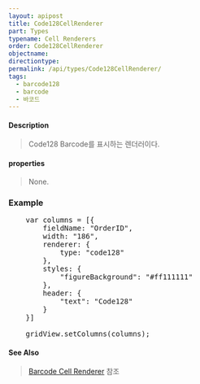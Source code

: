 ```yaml
---
layout: apipost
title: Code128CellRenderer
part: Types
typename: Cell Renderers
order: Code128CellRenderer
objectname: 
directiontype: 
permalink: /api/types/Code128CellRenderer/
tags:
  - barcode128
  - barcode
  - 바코드  
---
```


#### Description

> Code128 Barcode를 표시하는 렌더러이다.  

#### properties

> None.  

### Example  

<pre class="prettyprint">
	var columns = [{
        fieldName: "OrderID",
        width: "186",
        renderer: {
            type: "code128"
        },
        styles: { 
            "figureBackground": "#ff111111"
        },
        header: {
            "text": "Code128"
        }
	}]

	gridView.setColumns(columns);
</pre>

#### See Also 

> [Barcode Cell Renderer](http://demo.realgrid.net/Demo/BarcodeCellRenderer) 참조  

